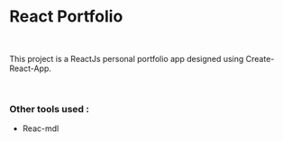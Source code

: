 # React Portfolio

&nbsp;

This project is a ReactJs personal portfolio app designed using Create-React-App.

&nbsp;

### Other tools used :

+ Reac-mdl